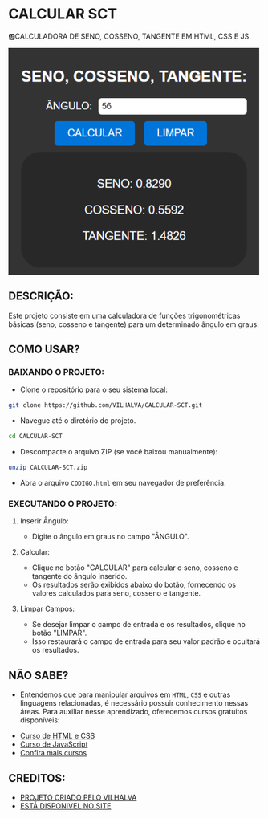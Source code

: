 # CALCULAR SCT
🆎CALCULADORA DE SENO, COSSENO, TANGENTE EM HTML, CSS E JS.

<img src="FOTO.png" align="center" width="500"> <br>

## DESCRIÇÃO:
Este projeto consiste em uma calculadora de funções trigonométricas básicas (seno, cosseno e tangente) para um determinado ângulo em graus. 

## COMO USAR?
### BAIXANDO O PROJETO:
* Clone o repositório para o seu sistema local:

```bash
git clone https://github.com/VILHALVA/CALCULAR-SCT.git
```

* Navegue até o diretório do projeto.

```bash
cd CALCULAR-SCT
```

* Descompacte o arquivo ZIP (se você baixou manualmente):

```bash
unzip CALCULAR-SCT.zip
```

* Abra o arquivo `CODIGO.html` em seu navegador de preferência.

### EXECUTANDO O PROJETO:
1. Inserir Ângulo:
   - Digite o ângulo em graus no campo "ÂNGULO".

2. Calcular:
   - Clique no botão "CALCULAR" para calcular o seno, cosseno e tangente do ângulo inserido.
   - Os resultados serão exibidos abaixo do botão, fornecendo os valores calculados para seno, cosseno e tangente.

3. Limpar Campos:
   - Se desejar limpar o campo de entrada e os resultados, clique no botão "LIMPAR".
   - Isso restaurará o campo de entrada para seu valor padrão e ocultará os resultados.

## NÃO SABE?
- Entendemos que para manipular arquivos em `HTML`, `CSS` e outras linguagens relacionadas, é necessário possuir conhecimento nessas áreas. Para auxiliar nesse aprendizado, oferecemos cursos gratuitos disponíveis:
* [Curso de HTML e CSS](https://github.com/VILHALVA/CURSO-DE-HTML-E-CSS)
* [Curso de JavaScript](https://github.com/VILHALVA/CURSO-DE-JAVASCRIPT)
* [Confira mais cursos](https://github.com/VILHALVA?tab=repositories&q=+topic:CURSO)

## CREDITOS:
- [PROJETO CRIADO PELO VILHALVA](https://github.com/VILHALVA)
- [ESTÁ DISPONIVEL NO SITE](https://vilhalva.github.io/STYLER/STYLER.html)

